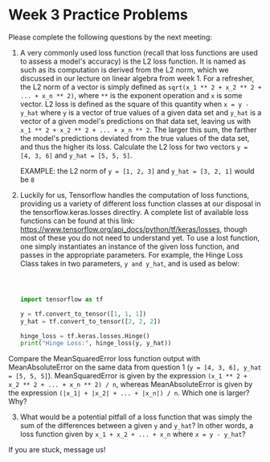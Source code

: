 # Week 3 Practice Problems

Please complete the following questions by the next meeting:

1. A very commonly used loss function (recall that loss functions are used to assess a model's accuracy) is the L2 loss function. It is named as such as its computation is derived from the L2 norm, which we discussed in our lecture on linear algebra from week 1. For a refresher, the L2 norm of a vector is simply defined as `sqrt(x_1 ** 2 + x_2 ** 2 + ... + x_n ** 2)`, where `**` is the exponent operation and `x` is some vector. L2 loss is defined as the square of this quantity when `x = y - y_hat` where `y` is a vector of true values of a given data set and `y_hat` is a vector of a given model's predictions on that data set, leaving us with `x_1 ** 2 + x_2 ** 2 + ... + x_n ** 2`. The larger this sum, the farther the model's predictions deviated from the true values of the data set, and thus the higher its loss. Calculate the L2 loss for two vectors `y = [4, 3, 6]` and `y_hat = [5, 5, 5]`.

	EXAMPLE: the L2 norm of `y = [1, 2, 3]` and `y_hat = [3, 2, 1]` would be `8`

2. Luckily for us, Tensorflow handles the computation of loss functions, providing us a variety of different loss function classes at our disposal in the tensorflow.keras.losses directlry. A complete list of available loss functions can be found at this link: https://www.tensorflow.org/api_docs/python/tf/keras/losses, though most of these you do not need to understand yet. To use a lost function, one simply instantiates an instance of the given loss function, and passes in the appropriate parameters. For example, the Hinge Loss Class takes in two parameters, `y and y_hat`, and is used as below:
	
	```python



	import tensorflow as tf

	y = tf.convert_to_tensor([1, 1, 1])
	y_hat = tf.convert_to_tensor([2, 2, 2])

	hinge_loss = tf.keras.losses.Hinge()
	print("Hinge Loss:", hinge_loss(y, y_hat))


	``` 

Compare the MeanSquaredError loss function output with MeanAbsoluteError on the same data from question 1 (`y = [4, 3, 6], y_hat = [5, 5, 5]`). MeanSquaredError is given by the expression `(x_1 ** 2 + x_2 ** 2 + ... + x_n ** 2) / n`, whereas MeanAbsoluteError is given by the expression `(|x_1| + |x_2| + ... + |x_n|) / n`. Which one is larger? Why?

3. What would be a potential pitfall of a loss function that was simply the sum of the differences between a given `y` and `y_hat`? In other words, a loss function given by `x_1 + x_2 + ... + x_n` where `x = y - y_hat`?


If you are stuck, message us!